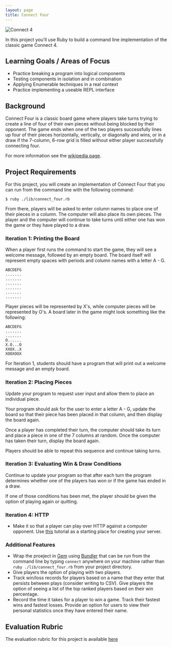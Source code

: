 ```yaml
---
layout: page
title: Connect Four
---
```


![Connect 4](./c4.jpg)

In this project you'll use Ruby to build a command line implementation of the classic game Connect 4.

## Learning Goals / Areas of Focus

* Practice breaking a program into logical components
* Testing components in isolation and in combination
* Applying Enumerable techniques in a real context
* Practice implementing a useable REPL interface

## Background

Connect Four is a classic board game where players take turns trying to create a line of four of their own pieces without being blocked by their opponent. The game ends when one of the two players successfully lines up four of their pieces horizontally, vertically, or diagonally and wins, or in a draw if the 7-column, 6-row grid is filled without either player successfully connecting four.

For more information see the [wikipedia page](https://en.wikipedia.org/wiki/Connect_Four).

## Project Requirements

For this project, you will create an implementation of Connect Four that you can run from the command line with the following command:

```
$ ruby ./lib/connect_four.rb
```

From there, players will be asked to enter column names to place one of their pieces in a column. The computer will also place its own pieces. The player and the computer will continue to take turns until either one has won the game or they have played to a draw.

### Iteration 1: Printing the Board

When a player first runs the command to start the game, they will see a welcome message, followed by an empty board. The board itself will represent empty spaces with periods and column names with a letter A - G.

```
ABCDEFG
.......
.......
.......
.......
.......
.......
```

Player pieces will be represented by X's, while computer pieces will be represented by O's. A board later in the game might look something like the following:

```
ABCDEFG
.......
.......
O......
X.O...O
XXOX..X
XOOXOOX
```

For Iteration 1, students should have a program that will print out a welcome message and an empty board.

### Iteration 2: Placing Pieces

Update your program to request user input and allow them to place an individual piece.

Your program should ask for the user to enter a letter A - G, update the board so that their piece has been placed in that column, and then display the board again.

Once a player has completed their turn, the computer should take its turn and place a piece in one of the 7 columns at random. Once the computer has taken their turn, display the board again.

Players should be able to repeat this sequence and continue taking turns.

### Iteration 3: Evaluating Win & Draw Conditions

Continue to update your program so that after each turn the program determines whether one of the players has won or if the game has ended in a draw.

If one of those conditions has been met, the player should be given the option of playing again or quitting.

### Iteration 4: HTTP

* Make it so that a player can play over HTTP against a computer opponent. Use [this](http://curriculum.turing.edu/module1/projects/http_tutorial) tutorial as a starting place for creating your server.

### Additional Features

* Wrap the proeject in [Gem](https://en.wikipedia.org/wiki/RubyGems) using [Bundler](https://bundler.io/v1.16/guides/creating_gem.html) that can be run from the command line by typing `connect` anywhere on your machine rather than `ruby ./lib/connect_four.rb` from your project directory.
* Give players the option of playing with two players.
* Track win/loss records for players based on a name that they enter that persists between plays (consider writing to CSV). Give players the option of seeing a list of the top ranked players based on their win percentage.
* Record the time it takes for a player to win a game. Track their fastest wins and fastest losses. Provide an option for users to view their personal statistics once they have entered their name.

## Evaluation Rubric

The evaluation rubric for this project is available [here](../project_rubric)
